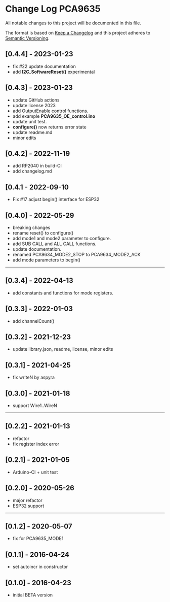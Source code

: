 # Change Log PCA9635

All notable changes to this project will be documented in this file.

The format is based on [Keep a Changelog](http://keepachangelog.com/)
and this project adheres to [Semantic Versioning](http://semver.org/).


## [0.4.4] - 2023-01-23
- fix #22 update documentation
- add **I2C_SoftwareReset()** experimental


## [0.4.3] - 2023-01-23
- update GitHub actions
- update license 2023
- add OutputEnable control functions.
- add example **PCA9635_OE_control.ino**
- update unit test.
- **configure()** now returns error state
- update readme.md
- minor edits

## [0.4.2] - 2022-11-19
- add RP2040 in build-CI
- add changelog.md

## [0.4.1 - 2022-09-10
- Fix #17 adjust begin() interface for ESP32

## [0.4.0] - 2022-05-29
- breaking changes
- rename reset() to configure()
- add mode1 and mode2 parameter to configure.
- add SUB CALL and ALL CALL functions.
- update documentation.
- renamed PCA9634_MODE2_STOP to PCA9634_MODE2_ACK
- add mode parameters to begin()

----

## [0.3.4] - 2022-04-13
- add constants and functions for mode registers.

## [0.3.3] - 2022-01-03
- add channelCount()

## [0.3.2] - 2021-12-23
- update library.json, readme, license, minor edits

## [0.3.1] - 2021-04-25
- fix writeN by aspyra

## [0.3.0] - 2021-01-18
- support Wire1..WireN

----

## [0.2.2] - 2021-01-13
- refactor
- fix register index error

## [0.2.1] - 2021-01-05
- Arduino-CI + unit test

## [0.2.0] - 2020-05-26
- major refactor
- ESP32 support

----

## [0.1.2] - 2020-05-07
- fix for PCA9635_MODE1

## [0.1.1] - 2016-04-24
- set autoincr in constructor

## [0.1.0] - 2016-04-23
- initial BETA version


